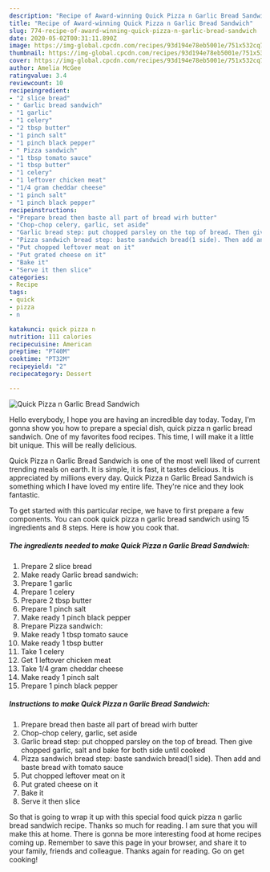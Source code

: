 ```yaml
---
description: "Recipe of Award-winning Quick Pizza n Garlic Bread Sandwich"
title: "Recipe of Award-winning Quick Pizza n Garlic Bread Sandwich"
slug: 774-recipe-of-award-winning-quick-pizza-n-garlic-bread-sandwich
date: 2020-05-02T00:31:11.890Z
image: https://img-global.cpcdn.com/recipes/93d194e78eb5001e/751x532cq70/quick-pizza-n-garlic-bread-sandwich-recipe-main-photo.jpg
thumbnail: https://img-global.cpcdn.com/recipes/93d194e78eb5001e/751x532cq70/quick-pizza-n-garlic-bread-sandwich-recipe-main-photo.jpg
cover: https://img-global.cpcdn.com/recipes/93d194e78eb5001e/751x532cq70/quick-pizza-n-garlic-bread-sandwich-recipe-main-photo.jpg
author: Amelia McGee
ratingvalue: 3.4
reviewcount: 10
recipeingredient:
- "2 slice bread"
- " Garlic bread sandwich"
- "1 garlic"
- "1 celery"
- "2 tbsp butter"
- "1 pinch salt"
- "1 pinch black pepper"
- " Pizza sandwich"
- "1 tbsp tomato sauce"
- "1 tbsp butter"
- "1 celery"
- "1 leftover chicken meat"
- "1/4 gram cheddar cheese"
- "1 pinch salt"
- "1 pinch black pepper"
recipeinstructions:
- "Prepare bread then baste all part of bread wirh butter"
- "Chop-chop celery, garlic, set aside"
- "Garlic bread step: put chopped parsley on the top of bread. Then give chopped garlic, salt and bake for both side until cooked"
- "Pizza sandwich bread step: baste sandwich bread(1 side). Then add and baste bread with tomato sauce"
- "Put chopped leftover meat on it"
- "Put grated cheese on it"
- "Bake it"
- "Serve it then slice"
categories:
- Recipe
tags:
- quick
- pizza
- n

katakunci: quick pizza n 
nutrition: 111 calories
recipecuisine: American
preptime: "PT40M"
cooktime: "PT32M"
recipeyield: "2"
recipecategory: Dessert

---
```



![Quick Pizza n Garlic Bread Sandwich](https://img-global.cpcdn.com/recipes/93d194e78eb5001e/751x532cq70/quick-pizza-n-garlic-bread-sandwich-recipe-main-photo.jpg)

Hello everybody, I hope you are having an incredible day today. Today, I'm gonna show you how to prepare a special dish, quick pizza n garlic bread sandwich. One of my favorites food recipes. This time, I will make it a little bit unique. This will be really delicious.

Quick Pizza n Garlic Bread Sandwich is one of the most well liked of current trending meals on earth. It is simple, it is fast, it tastes delicious. It is appreciated by millions every day. Quick Pizza n Garlic Bread Sandwich is something which I have loved my entire life. They're nice and they look fantastic.




To get started with this particular recipe, we have to first prepare a few components. You can cook quick pizza n garlic bread sandwich using 15 ingredients and 8 steps. Here is how you cook that.

<!--inarticleads1-->

##### The ingredients needed to make Quick Pizza n Garlic Bread Sandwich:

1. Prepare 2 slice bread
1. Make ready  Garlic bread sandwich:
1. Prepare 1 garlic
1. Prepare 1 celery
1. Prepare 2 tbsp butter
1. Prepare 1 pinch salt
1. Make ready 1 pinch black pepper
1. Prepare  Pizza sandwich:
1. Make ready 1 tbsp tomato sauce
1. Make ready 1 tbsp butter
1. Take 1 celery
1. Get 1 leftover chicken meat
1. Take 1/4 gram cheddar cheese
1. Make ready 1 pinch salt
1. Prepare 1 pinch black pepper




<!--inarticleads2-->

##### Instructions to make Quick Pizza n Garlic Bread Sandwich:

1. Prepare bread then baste all part of bread wirh butter
1. Chop-chop celery, garlic, set aside
1. Garlic bread step: put chopped parsley on the top of bread. Then give chopped garlic, salt and bake for both side until cooked
1. Pizza sandwich bread step: baste sandwich bread(1 side). Then add and baste bread with tomato sauce
1. Put chopped leftover meat on it
1. Put grated cheese on it
1. Bake it
1. Serve it then slice




So that is going to wrap it up with this special food quick pizza n garlic bread sandwich recipe. Thanks so much for reading. I am sure that you will make this at home. There is gonna be more interesting food at home recipes coming up. Remember to save this page in your browser, and share it to your family, friends and colleague. Thanks again for reading. Go on get cooking!
